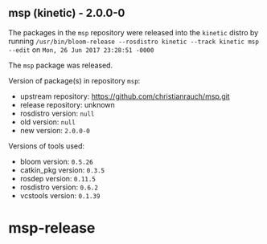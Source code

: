 ## msp (kinetic) - 2.0.0-0

The packages in the `msp` repository were released into the `kinetic` distro by running `/usr/bin/bloom-release --rosdistro kinetic --track kinetic msp --edit` on `Mon, 26 Jun 2017 23:28:51 -0000`

The `msp` package was released.

Version of package(s) in repository `msp`:

- upstream repository: https://github.com/christianrauch/msp.git
- release repository: unknown
- rosdistro version: `null`
- old version: `null`
- new version: `2.0.0-0`

Versions of tools used:

- bloom version: `0.5.26`
- catkin_pkg version: `0.3.5`
- rosdep version: `0.11.5`
- rosdistro version: `0.6.2`
- vcstools version: `0.1.39`


# msp-release